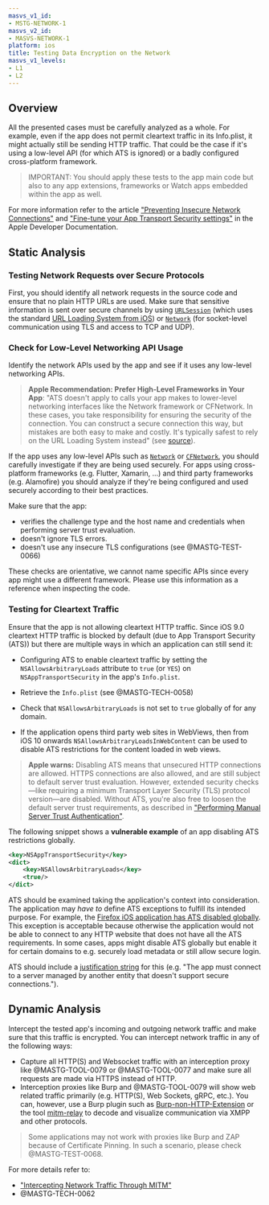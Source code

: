 ```yaml
---
masvs_v1_id:
- MSTG-NETWORK-1
masvs_v2_id:
- MASVS-NETWORK-1
platform: ios
title: Testing Data Encryption on the Network
masvs_v1_levels:
- L1
- L2
---
```


## Overview

All the presented cases must be carefully analyzed as a whole. For example, even if the app does not permit cleartext traffic in its Info.plist, it might actually still be sending HTTP traffic. That could be the case if it's using a low-level API (for which ATS is ignored) or a badly configured cross-platform framework.

> IMPORTANT: You should apply these tests to the app main code but also to any app extensions, frameworks or Watch apps embedded within the app as well.

For more information refer to the article ["Preventing Insecure Network Connections"](https://developer.apple.com/documentation/security/preventing_insecure_network_connections) and ["Fine-tune your App Transport Security settings"](https://developer.apple.com/news/?id=jxky8h89) in the Apple Developer Documentation.

## Static Analysis

### Testing Network Requests over Secure Protocols

First, you should identify all network requests in the source code and ensure that no plain HTTP URLs are used. Make sure that sensitive information is sent over secure channels by using [`URLSession`](https://developer.apple.com/documentation/foundation/urlsession) (which uses the standard [URL Loading System from iOS](https://developer.apple.com/documentation/foundation/url_loading_system)) or [`Network`](https://developer.apple.com/documentation/network) (for socket-level communication using TLS and access to TCP and UDP).

### Check for Low-Level Networking API Usage

Identify the network APIs used by the app and see if it uses any low-level networking APIs.

> **Apple Recommendation: Prefer High-Level Frameworks in Your App**: "ATS doesn't apply to calls your app makes to lower-level networking interfaces like the Network framework or CFNetwork. In these cases, you take responsibility for ensuring the security of the connection. You can construct a secure connection this way, but mistakes are both easy to make and costly. It's typically safest to rely on the URL Loading System instead" (see [source](https://developer.apple.com/documentation/security/preventing_insecure_network_connections)).

If the app uses any low-level APIs such as [`Network`](https://developer.apple.com/documentation/network) or [`CFNetwork`](https://developer.apple.com/documentation/cfnetwork), you should carefully investigate if they are being used securely. For apps using cross-platform frameworks (e.g. Flutter, Xamarin, ...) and third party frameworks (e.g. Alamofire) you should analyze if they're being configured and used securely according to their best practices.

Make sure that the app:

- verifies the challenge type and the host name and credentials when performing server trust evaluation.
- doesn't ignore TLS errors.
- doesn't use any insecure TLS configurations (see @MASTG-TEST-0066)

These checks are orientative, we cannot name specific APIs since every app might use a different framework. Please use this information as a reference when inspecting the code.

### Testing for Cleartext Traffic

Ensure that the app is not allowing cleartext HTTP traffic. Since iOS 9.0 cleartext HTTP traffic is blocked by default (due to App Transport Security (ATS)) but there are multiple ways in which an application can still send it:

- Configuring ATS to enable cleartext traffic by setting the `NSAllowsArbitraryLoads` attribute to `true` (or `YES`) on `NSAppTransportSecurity` in the app's `Info.plist`.
- Retrieve the `Info.plist` (see @MASTG-TECH-0058)
- Check that `NSAllowsArbitraryLoads` is not set to `true` globally of for any domain.

- If the application opens third party web sites in WebViews, then from iOS 10 onwards `NSAllowsArbitraryLoadsInWebContent` can be used to disable ATS restrictions for the content loaded in web views.

> **Apple warns:** Disabling ATS means that unsecured HTTP connections are allowed. HTTPS connections are also allowed, and are still subject to default server trust evaluation. However, extended security checks—like requiring a minimum Transport Layer Security (TLS) protocol version—are disabled. Without ATS, you're also free to loosen the default server trust requirements, as described in ["Performing Manual Server Trust Authentication"](https://developer.apple.com/documentation/foundation/url_loading_system/handling_an_authentication_challenge/performing_manual_server_trust_authentication).

The following snippet shows a **vulnerable example** of an app disabling ATS restrictions globally.

```xml
<key>NSAppTransportSecurity</key>
<dict>
    <key>NSAllowsArbitraryLoads</key>
    <true/>
</dict>
```

ATS should be examined taking the application's context into consideration. The application may _have to_ define ATS exceptions to fulfill its intended purpose. For example, the [Firefox iOS application has ATS disabled globally](https://github.com/mozilla-mobile/firefox-ios/blob/v97.0/Client/Info.plist#L82). This exception is acceptable because otherwise the application would not be able to connect to any HTTP website that does not have all the ATS requirements. In some cases, apps might disable ATS globally but enable it for certain domains to e.g. securely load metadata or still allow secure login.

ATS should include a [justification string](https://developer.apple.com/documentation/security/preventing_insecure_network_connections#3138036) for this (e.g. "The app must connect to a server managed by another entity that doesn't support secure connections.").

## Dynamic Analysis

Intercept the tested app's incoming and outgoing network traffic and make sure that this traffic is encrypted. You can intercept network traffic in any of the following ways:

- Capture all HTTP(S) and Websocket traffic with an interception proxy like @MASTG-TOOL-0079 or @MASTG-TOOL-0077 and make sure all requests are made via HTTPS instead of HTTP.
- Interception proxies like Burp and @MASTG-TOOL-0079 will show web related traffic primarily (e.g. HTTP(S), Web Sockets, gRPC, etc.). You can, however, use a Burp plugin such as [Burp-non-HTTP-Extension](https://github.com/summitt/Burp-Non-HTTP-Extension "Burp-non-HTTP-Extension") or the tool [mitm-relay](https://github.com/jrmdev/mitm_relay "mitm-relay") to decode and visualize communication via XMPP and other protocols.

> Some applications may not work with proxies like Burp and ZAP because of Certificate Pinning. In such a scenario, please check @MASTG-TEST-0068.

For more details refer to:

- ["Intercepting Network Traffic Through MITM"](../../../Document/0x04f-Testing-Network-Communication.md#intercepting-network-traffic-through-mitm)
- @MASTG-TECH-0062
